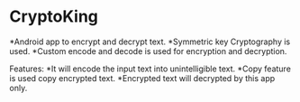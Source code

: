 # CryptoKing
*Android app to encrypt and decrypt text.
*Symmetric key Cryptography is used. 
*Custom encode and decode is used for encryption and decryption.

Features:
*It will encode the input text into unintelligible text.
*Copy feature is used copy encrypted text.
*Encrypted text will decrypted by this app only.

